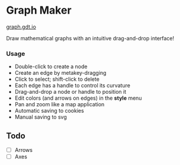 # Graph Maker

[graph.gdt.io](http://graph.gdt.io/)

Draw mathematical graphs with an intuitive drag-and-drop interface!

### Usage

- Double-click to create a node
- Create an edge by metakey-dragging
- Click to select; shift-click to delete
- Each edge has a handle to control its curvature
- Drag-and-drop a node or handle to position it
- Edit colors (and arrows on edges) in the **style** menu
- Pan and zoom like a map application
- Automatic saving to cookies
- Manual saving to svg

## Todo

- [ ] Arrows
- [ ] Axes
